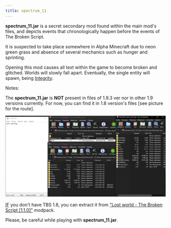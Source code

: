 ```yaml
---
title: spectrum_11
---
```


**spectrum_11.jar** is a secret secondary mod found within the main mod's files, and depicts events that chronologically happen before the events of The Broken Script.

It is suspected to take place somewhere in Alpha Minecraft due to neon green grass and absence of several mechanics such as hunger and sprinting.

Opening this mod causes all text within the game to become broken and glitched. Worlds will slowly fall apart. Eventually, the single entity will spawn, being [Integrity](/wiki/entities/integrity).

Notes:

The **spectrum_11.jar** is **NOT** present in files of 1.9.3 ver nor in other 1.9 versions currently. For now, you can find it in 1.8 version's files [see picture for the route].

![Spectrum_11_notes.png](../../../assets/wiki/Spectrum%2011%20notes.png)

<u>IF</u> you don't have TBS 1.8, you can extract it from ["Lost world - The Broken Script [1.1.0]"](https://www.curseforge.com/minecraft/modpacks/lost-world-the-broken-script/files/6234608) modpack.

Please, be careful while playing with **spectrum_11.jar**.